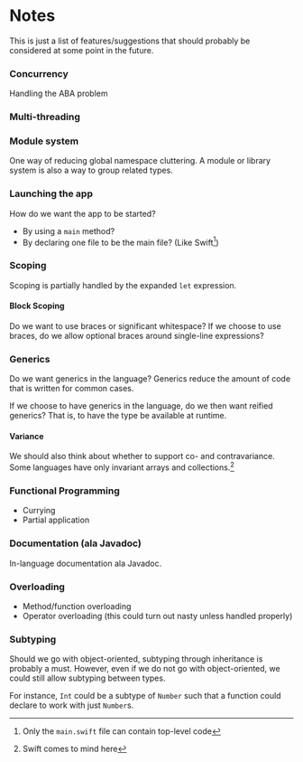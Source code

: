 # Notes

This is just a list of features/suggestions that should probably
be considered at some point in the future.

### Concurrency

Handling the ABA problem

### Multi-threading

### Module system

One way of reducing global namespace cluttering.
A module or library system is also a way to group related types.

### Launching the app

How do we want the app to be started?

* By using a `main` method?
* By declaring one file to be the main file? (Like Swift[^swift-main])

### Scoping

Scoping is partially handled by the expanded `let` expression.

#### Block Scoping

Do we want to use braces or significant whitespace?
If we choose to use braces, do we allow optional braces around single-line
expressions?

### Generics

Do we want generics in the language?
Generics reduce the amount of code that is written for common cases.

If we choose to have generics in the language, do we then want reified generics?
That is, to have the type be available at runtime.

#### Variance

We should also think about whether to support co- and contravariance.
Some languages have only invariant arrays and collections.[^swift-variance]

### Functional Programming

* Currying
* Partial application

### Documentation (ala Javadoc)

In-language documentation ala Javadoc.

### Overloading

* Method/function overloading
* Operator overloading (this could turn out nasty unless handled properly)

### Subtyping

Should we go with object-oriented, subtyping through inheritance is probably a must.
However, even if we do not go with object-oriented, we could still allow
subtyping between types.

For instance, `Int` could be a subtype of `Number` such that a function
could declare to work with just `Number`s.

[^swift-main]: Only the `main.swift` file can contain top-level code
[^swift-variance]: Swift comes to mind here
